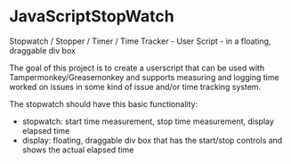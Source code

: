 # JavaScriptStopWatch
Stopwatch / Stopper / Timer / Time Tracker - User Script - in a floating, draggable div box

The goal of this project is to create a userscript that can be used with Tampermonkey/Greasemonkey and supports measuring and logging time worked on issues in some kind of issue and/or time tracking system.

The stopwatch should have this basic functionality:
* stopwatch: start time measurement, stop time measurement, display elapsed time
* display: floating, draggable div box that has the start/stop controls and shows the actual elapsed time
